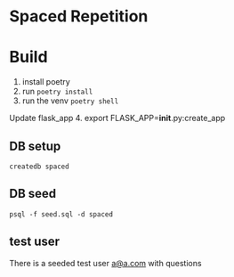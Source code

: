 # Spaced Repetition

# Build

1. install poetry
2. run `poetry install`
3. run the venv `poetry shell`

Update flask_app 4. export FLASK_APP=**init**.py:create_app

## DB setup

```
createdb spaced
```

## DB seed

```
psql -f seed.sql -d spaced
```

## test user

There is a seeded test user a@a.com with questions
